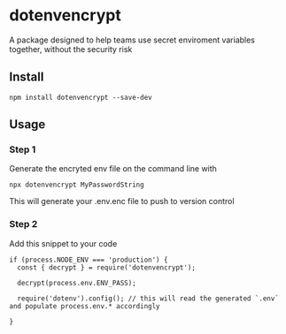 # dotenvencrypt
A package designed to help teams use secret enviroment variables together, without the security risk

## Install
```
npm install dotenvencrypt --save-dev
```

## Usage
### Step 1
Generate the encryted env file on the command line with
```
npx dotenvencrypt MyPasswordString
```
This will generate your .env.enc file to push to version control

### Step 2
Add this snippet to your code
```
if (process.NODE_ENV === 'production') {
  const { decrypt } = require('dotenvencrypt');

  decrypt(process.env.ENV_PASS);

  require('dotenv').config(); // this will read the generated `.env` and populate process.env.* accordingly

}
```
